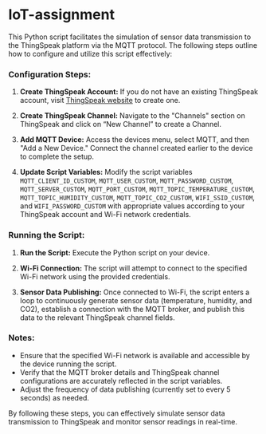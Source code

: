# IoT-assignment

This Python script facilitates the simulation of sensor data transmission to the ThingSpeak platform via the MQTT protocol. The following steps outline how to configure and utilize this script effectively:

### Configuration Steps:

1. **Create ThingSpeak Account:**
   If you do not have an existing ThingSpeak account, visit [ThingSpeak website](https://thingspeak.com/login?skipSSOCheck=true) to create one.

2. **Create ThingSpeak Channel:**
   Navigate to the "Channels" section on ThingSpeak and click on “New Channel” to create a Channel.

3. **Add MQTT Device:**
   Access the devices menu, select MQTT, and then "Add a New Device." Connect the channel created earlier to the device to complete the setup.

4. **Update Script Variables:**
   Modify the script variables `MQTT_CLIENT_ID_CUSTOM`, `MQTT_USER_CUSTOM`, `MQTT_PASSWORD_CUSTOM`, `MQTT_SERVER_CUSTOM`, `MQTT_PORT_CUSTOM`, `MQTT_TOPIC_TEMPERATURE_CUSTOM`, `MQTT_TOPIC_HUMIDITY_CUSTOM`, `MQTT_TOPIC_CO2_CUSTOM`, `WIFI_SSID_CUSTOM`, and `WIFI_PASSWORD_CUSTOM` with appropriate values according to your ThingSpeak account and Wi-Fi network credentials.

### Running the Script:

1. **Run the Script:**
   Execute the Python script on your device.

2. **Wi-Fi Connection:**
   The script will attempt to connect to the specified Wi-Fi network using the provided credentials.

3. **Sensor Data Publishing:**
   Once connected to Wi-Fi, the script enters a loop to continuously generate sensor data (temperature, humidity, and CO2), establish a connection with the MQTT broker, and publish this data to the relevant ThingSpeak channel fields.

### Notes:

- Ensure that the specified Wi-Fi network is available and accessible by the device running the script.
- Verify that the MQTT broker details and ThingSpeak channel configurations are accurately reflected in the script variables.
- Adjust the frequency of data publishing (currently set to every 5 seconds) as needed.

By following these steps, you can effectively simulate sensor data transmission to ThingSpeak and monitor sensor readings in real-time.
